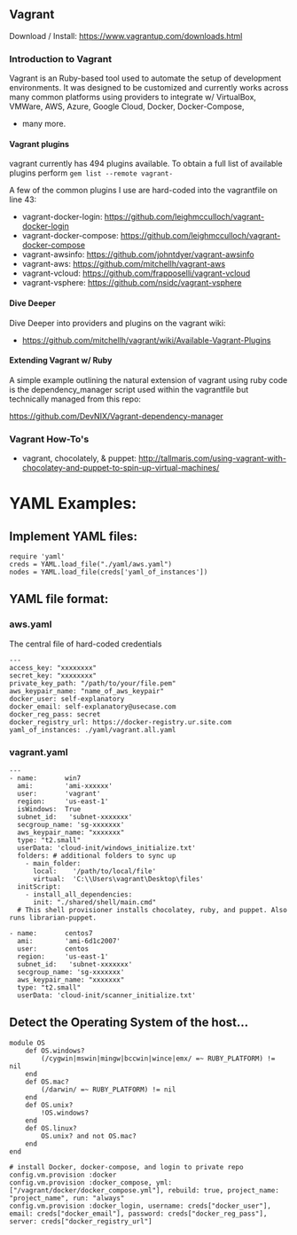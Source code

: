 
## Vagrant 
Download / Install: https://www.vagrantup.com/downloads.html

### Introduction to Vagrant 
Vagrant is an Ruby-based tool used to automate the setup of 
development environments. It was designed to be customized and currently
works across many common platforms using providers to integrate w/ 
VirtualBox, VMWare, AWS, Azure, Google Cloud, Docker, Docker-Compose, 
+ many more.  

#### Vagrant plugins
vagrant currently has 494 plugins available.  To obtain a full list of 
available plugins perform `gem list --remote vagrant-` 


A few of the common plugins I use are hard-coded into the vagrantfile on
line 43: 
  * vagrant-docker-login: https://github.com/leighmcculloch/vagrant-docker-login
  * vagrant-docker-compose: https://github.com/leighmcculloch/vagrant-docker-compose
  * vagrant-awsinfo:  https://github.com/johntdyer/vagrant-awsinfo
  * vagrant-aws: https://github.com/mitchellh/vagrant-aws
  * vagrant-vcloud: https://github.com/frapposelli/vagrant-vcloud
  * vagrant-vsphere: https://github.com/nsidc/vagrant-vsphere

#### Dive Deeper

Dive Deeper into providers and plugins on the vagrant wiki:
* https://github.com/mitchellh/vagrant/wiki/Available-Vagrant-Plugins

#### Extending Vagrant w/ Ruby
A simple example outlining the natural extension of vagrant using ruby 
code is the dependency_manager script used within the vagrantfile but 
technically managed from this repo: 

https://github.com/DevNIX/Vagrant-dependency-manager


### Vagrant How-To's
  * vagrant, chocolately, & puppet: 
    http://tallmaris.com/using-vagrant-with-chocolatey-and-puppet-to-spin-up-virtual-machines/


# YAML Examples: 

## Implement YAML files:
```
require 'yaml'
creds = YAML.load_file("./yaml/aws.yaml")
nodes = YAML.load_file(creds['yaml_of_instances'])
```

## YAML file format:

### aws.yaml 
The central file of hard-coded credentials
```
---
access_key: "xxxxxxxx"
secret_key: "xxxxxxxx"
private_key_path: "/path/to/your/file.pem"
aws_keypair_name: "name_of_aws_keypair"
docker_user: self-explanatory
docker_email: self-explanatory@usecase.com
docker_reg_pass: secret
docker_registry_url: https://docker-registry.ur.site.com
yaml_of_instances: ./yaml/vagrant.all.yaml
```

### vagrant.yaml
```
---
- name:       win7
  ami:        'ami-xxxxxx'
  user:       'vagrant'
  region:     'us-east-1'
  isWindows:  True
  subnet_id:   'subnet-xxxxxxx'
  secgroup_name: 'sg-xxxxxxx'
  aws_keypair_name: "xxxxxxx"
  type: "t2.small"
  userData: 'cloud-init/windows_initialize.txt'
  folders: # additional folders to sync up
    - main_folder:
      local:    '/path/to/local/file'
      virtual:  'C:\\Users\vagrant\Desktop\files'
  initScript:
    - install_all_dependencies:
      init: "./shared/shell/main.cmd"
  # This shell provisioner installs chocolatey, ruby, and puppet. Also runs librarian-puppet.

- name:       centos7
  ami:        'ami-6d1c2007'
  user:       centos
  region:     'us-east-1'
  subnet_id:   'subnet-xxxxxxx'
  secgroup_name: 'sg-xxxxxxx'
  aws_keypair_name: "xxxxxxx"
  type: "t2.small"
  userData: 'cloud-init/scanner_initialize.txt'
```

## Detect the Operating System of the host...
```
module OS
    def OS.windows?
        (/cygwin|mswin|mingw|bccwin|wince|emx/ =~ RUBY_PLATFORM) != nil
    end
    def OS.mac?
        (/darwin/ =~ RUBY_PLATFORM) != nil
    end
    def OS.unix?
        !OS.windows?
    end
    def OS.linux?
        OS.unix? and not OS.mac?
    end
end
```


```
# install Docker, docker-compose, and login to private repo
config.vm.provision :docker
config.vm.provision :docker_compose, yml: ["/vagrant/docker/docker_compose.yml"], rebuild: true, project_name: "project_name", run: "always"
config.vm.provision :docker_login, username: creds["docker_user"], email: creds["docker_email"], password: creds["docker_reg_pass"], server: creds["docker_registry_url"]

```